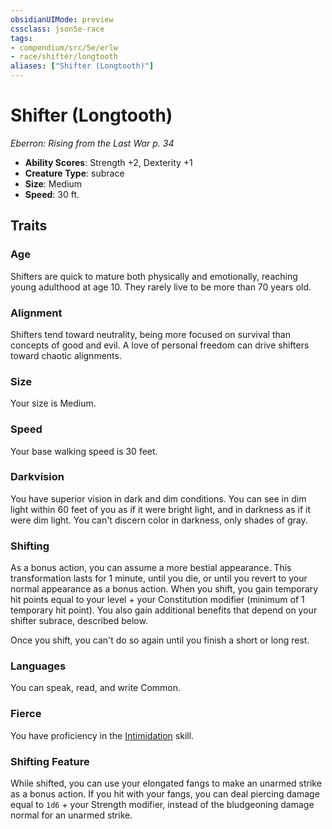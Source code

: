 ```yaml
---
obsidianUIMode: preview
cssclass: json5e-race
tags:
- compendium/src/5e/erlw
- race/shifter/longtooth
aliases: ["Shifter (Longtooth)"]
---
```


# Shifter (Longtooth)
*Eberron: Rising from the Last War p. 34*

- **Ability Scores**: Strength +2, Dexterity +1
- **Creature Type**: subrace
- **Size**: Medium
- **Speed**: 30 ft.


## Traits

### Age

Shifters are quick to mature both physically and emotionally, reaching young adulthood at age 10. They rarely live to be more than 70 years old.

### Alignment

Shifters tend toward neutrality, being more focused on survival than concepts of good and evil. A love of personal freedom can drive shifters toward chaotic alignments.

### Size

Your size is Medium.

### Speed

Your base walking speed is 30 feet.

### Darkvision

You have superior vision in dark and dim conditions. You can see in dim light within 60 feet of you as if it were bright light, and in darkness as if it were dim light. You can't discern color in darkness, only shades of gray.

### Shifting

As a bonus action, you can assume a more bestial appearance. This transformation lasts for 1 minute, until you die, or until you revert to your normal appearance as a bonus action. When you shift, you gain temporary hit points equal to your level + your Constitution modifier (minimum of 1 temporary hit point). You also gain additional benefits that depend on your shifter subrace, described below.

Once you shift, you can't do so again until you finish a short or long rest.

### Languages

You can speak, read, and write Common.

### Fierce

You have proficiency in the [Intimidation](../../Rules%20&%20Options/5e%20Rules/skills.md##Intimidation) skill.

### Shifting Feature

While shifted, you can use your elongated fangs to make an unarmed strike as a bonus action. If you hit with your fangs, you can deal piercing damage equal to `1d6` + your Strength modifier, instead of the bludgeoning damage normal for an unarmed strike.